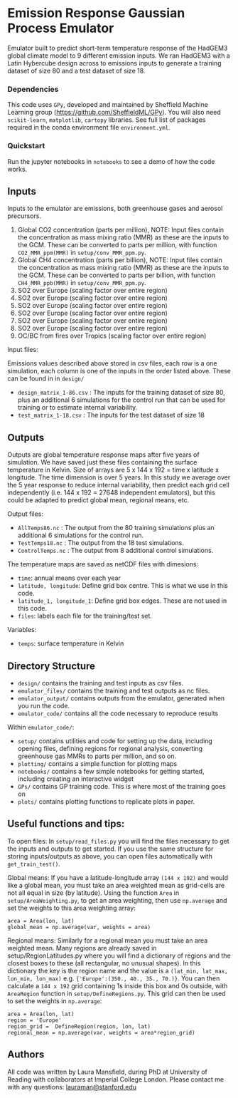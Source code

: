 # Emission Response Gaussian Process Emulator
Emulator built to predict short-term temperature response of the HadGEM3 global climate model to 9 different emission inputs. 
We ran HadGEM3 with a Latin Hybercube design across to emissions inputs to generate a training dataset of size 80 and a test dataset of size 18.

### Dependencies
This code uses `GPy`, developed and maintained by Sheffield Machine Learning group (https://github.com/SheffieldML/GPy). You will also need `scikit-learn`, `matplotlib`, `cartopy` libraries. See full list of packages required in the conda environment file `environment.yml`.

### Quickstart
Run the jupyter notebooks in `notebooks` to see a demo of how the code works.

## Inputs
Inputs to the emulator are emissions, both greenhouse gases and aerosol precursors.
1. Global CO2 concentration (parts per million), NOTE: Input files contain the concentration as mass mixing ratio (MMR) as these are the inputs to the GCM. These can be converted to parts per million, with function `CO2_MMR_ppm(MMR)` in `setup/conv_MMR_ppm.py`.
2. Global CH4 concentration (parts per billion), NOTE: Input files contain the concentration as mass mixing ratio (MMR) as these are the inputs to the GCM. These can be converted to parts per billion, with function `CH4_MMR_ppb(MMR)` in `setup/conv_MMR_ppm.py`.  
3. SO2 over Europe (scaling factor over entire region)
4. SO2 over Europe (scaling factor over entire region)
5. SO2 over Europe (scaling factor over entire region)
6. SO2 over Europe (scaling factor over entire region)
7. SO2 over Europe (scaling factor over entire region)
8. SO2 over Europe (scaling factor over entire region)
9. OC/BC from fires over Tropics (scaling factor over entire region)

Input files: 

Emissions values described above stored in csv files, each row is a one simulation, each column is one of the inputs in the order listed above. These can be found in in `design/`
* `design_matrix_1-86.csv` : The inputs for the training dataset of size 80, plus an additional 6 simulations for the control run that can be used for training or to estimate internal variability.
* `test_matrix_1-18.csv`   : The inputs for the test dataset of size 18

## Outputs
Outputs are global temperature response maps after five years of simulation. We have saved just these files containing the surface temperature in Kelvin. Size of arrays are 5 x 144 x 192 = time x latitude x longitude. The time dimension is over 5 years. In this study we average over the 5 year response to reduce internal variability, then predict each grid cell independently (i.e. 144 x 192 = 27648 independent emulators), but this could be adapted to predict global mean, regional means,  etc.

Output files:
* `AllTemps86.nc`   : The output from the 80 training simulations plus an additional 6 simulations for the control run.
* `TestTemps18.nc`  : The output from the 18 test simulations.
* `ControlTemps.nc` : The output from 8 additional control simulations.

The temperature maps are saved as netCDF files with dimesions:
* `time`: annual means over each year
* `latitude, longitude`: Define grid box centre. This is what we use in this code.
* `latitude_1, longitude_1`: Define grid box edges. These are not used in this code.
* `files`: labels each file for the training/test set. 

Variables:
* `temps`: surface temperature in Kelvin

## Directory Structure

* `design/` contains the training and test inputs as csv files.
* `emulator_files/` contains the training and test outputs as nc files.
* `emulator_output/` contains outputs from the emulator, generated when you run the code. 
* `emulator_code/` contains all the code necessary to reproduce results

Within `emulator_code/`:

* `setup/` contains utilities and code for setting up the data, including opening files, defining regions for regional analysis, converting greenhouse gas MMRs to parts per million, and so on.
* `plotting/` contains a simple function for plotting maps
* `notebooks/` contains a few simple notebooks for getting started, including creating an interactive widget
* `GPs/` contains GP training code. This is where most of the training goes on
* `plots/` contains plotting functions to replicate plots in paper.


## Useful functions and tips:

To open files: In `setup/read_files.py` you will find the files necessary to get the inputs and outputs to get started. If you use the same structure for storing inputs/outputs as above, you can open files automatically with `get_train_test()`. 

Global means: If you have a latitude-longitude array `(144 x 192)` and would like a global mean, you must take an area weighted mean as grid-cells are not all equal in size (by latitude). Using the function `Area` in `setup/AreaWeighting.py`, to get an area weighting, then use `np.average` and set the weights to this area weighting array:
```
area = Area(lon, lat)
global_mean = np.average(var, weights = area)
```
    
Regional means: Similarly for a regional mean you must take an area weighted mean. Many regions are already saved in setup/RegionLatitudes.py where you will find a dictionary of regions and the closest boxes to these (all rectangular, no unusual shapes). In this dictionary the key is the region name and the value is a `(lat_min, lat_max, lon_min, lon_max)` e.g. `{'Europe':(350., 40., 35., 70.)}`. You can then calculate a `144 x 192` grid containing 1s inside this box and 0s outside, with `AreaRegion` function in `setup/DefineRegions.py`. This grid can then be used to set the weights in `np.average`:

```
area = Area(lon, lat)
region = 'Europe'
region_grid =  DefineRegion(region, lon, lat)
regional_mean = np.average(var, weights = area*region_grid)
```

## Authors
All code was written by Laura Mansfield, during PhD at University of Reading with collaborators at Imperial College London. 
Please contact me with any questions: lauraman@stanford.edu
